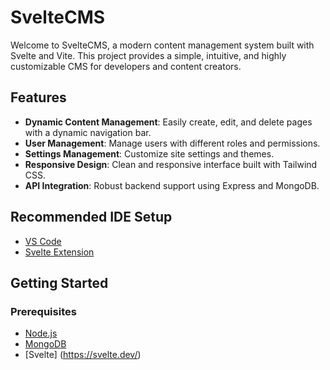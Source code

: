 # SvelteCMS

Welcome to SvelteCMS, a modern content management system built with Svelte and Vite. This project provides a simple, intuitive, and highly customizable CMS for developers and content creators.

## Features

- **Dynamic Content Management**: Easily create, edit, and delete pages with a dynamic navigation bar.
- **User Management**: Manage users with different roles and permissions.
- **Settings Management**: Customize site settings and themes.
- **Responsive Design**: Clean and responsive interface built with Tailwind CSS.
- **API Integration**: Robust backend support using Express and MongoDB.

## Recommended IDE Setup

- [VS Code](https://code.visualstudio.com/)
- [Svelte Extension](https://marketplace.visualstudio.com/items?itemName=svelte.svelte-vscode)

## Getting Started

### Prerequisites

- [Node.js](https://nodejs.org/)
- [MongoDB](https://www.mongodb.com/try/download/community)
- [Svelte] (https://svelte.dev/)